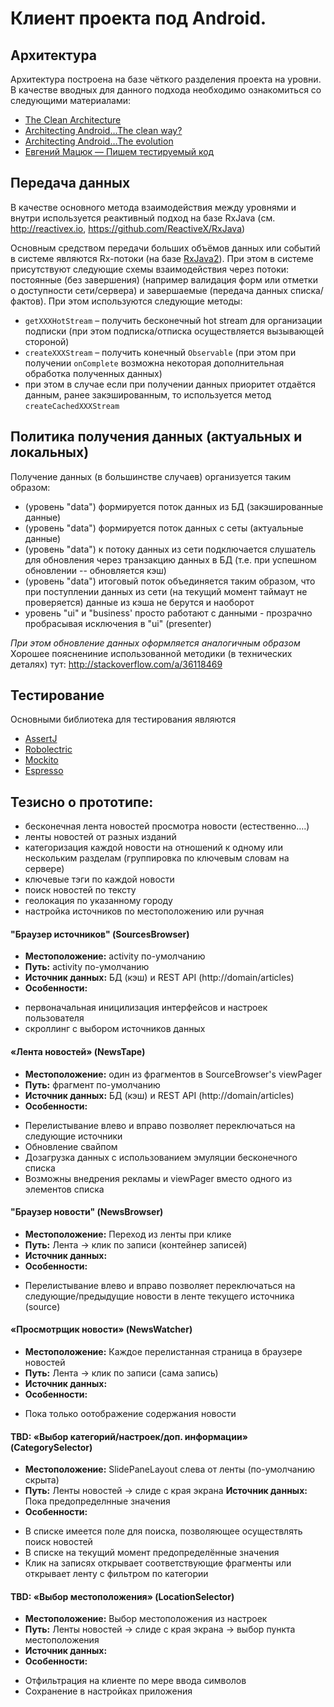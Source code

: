 # Клиент проекта под Android.

## Архитектура
Архитектура построена на базе чёткого разделения проекта на уровни. В качестве вводных для данного подхода необходимо ознакомиться со следующими материалами:
- [The Clean Architecture](https://8thlight.com/blog/uncle-bob/2012/08/13/the-clean-architecture.html)
- [Architecting Android…The clean way?](http://fernandocejas.com/2014/09/03/architecting-android-the-clean-way/)
- [Architecting Android…The evolution](http://fernandocejas.com/2015/07/18/architecting-android-the-evolution/)
- [Евгений Мацюк — Пишем тестируемый код](https://youtu.be/AlxMGxs2QnM)

## Передача данных
В качестве основного метода взаимодействия между уровнями и внутри используется реактивный подход на базе RxJava (см. http://reactivex.io, https://github.com/ReactiveX/RxJava)

Основным средством передачи больших объёмов данных или событий в системе являются Rx-потоки (на базе [RxJava2](https://github.com/ReactiveX/RxJava)).
При этом в системе присутствуют следующие схемы взаимодействия через потоки: постоянные (без завершения) (например валидация форм или отметки о доступности сети/сервера) и завершаемые (передача данных списка/фактов). При этом используются следующие методы:
- `getXXXHotStream` – получить бесконечный hot stream для организации подписки (при этом подписка/отписка осуществляется вызывающей стороной)
- `createXXXStream` – получить конечный `Observable` (при этом при получении `onComplete` возможна некоторая дополнительная обработка полученных данных)
- при этом в случае если при получении данных приоритет отдаётся данным, ранее закэшированным, то используется метод `createCachedXXXStream`

## Политика получения данных (актуальных и локальных)

Получение данных (в большинстве случаев) организуется таким образом:
- (уровень "data") формируется поток данных из БД (закэшированные данные)
- (уровень "data") формируется поток данных с сеты (актуальные данные)
- (уровень "data") к потоку данных из сети подключается слушатель для обновления через транзакцию данных в БД (т.е. при успешном обновлении -- обновляется кэш)
- (уровень "data") итоговый поток объединяется таким образом, что при поступлении данных из сети (на текущий момент таймаут не проверяется) данные из кэша не берутся и наоборот
- уровень "ui" и "business' просто работают с данными - прозрачно пробрасывая исключения в "ui" (presenter)

_При этом обновление данных оформляется аналогичным образом_
Хорошее пояснениние использованной методики (в технических деталях) тут: http://stackoverflow.com/a/36118469

## Тестирование
Основными библиотека для тестирования являются
- [AssertJ](http://joel-costigliola.github.io/assertj/)
- [Robolectric](http://robolectric.org/)
- [Mockito](http://site.mockito.org/)
- [Espresso](http://google.github.io/android-testing-support-library/docs/espresso/index.html)

## Тезисно о прототипе:
- бесконечная лента новостей
просмотра новости (естественно….)
- ленты новостей от разных изданий
- категоризация каждой новости на отношений к одному или нескольким разделам (группировка по ключевым словам на сервере)
- ключевые тэги по каждой новости
- поиск новостей по тексту
- геолокация по указанному городу
- настройка источников по местоположению или ручная

#### "Браузер источников" (SourcesBrowser)
* **Местоположение:**  activity по-умолчанию
* **Путь:** activity по-умолчанию
* **Источник данных:** БД (кэш) и REST API (http://domain/articles)
* **Особенности:**
 - первоначальная иницилизация интерфейсов и настроек пользователя
 - скроллинг с выбором источников данных

#### «Лента новостей» (NewsTape)
* **Местоположение:**  один из фрагментов в SourceBrowser's viewPager
* **Путь:** фрагмент по-умолчанию
* **Источник данных:** БД (кэш) и REST API (http://domain/articles)
* **Особенности:**
 - Перелистывание влево и вправо позволяет переключаться на следующие источники
 - Обновление свайпом
 - Дозагрузка данных с использованием эмуляции бесконечного списка
 - Возможны внедрения рекламы и viewPager вместо одного из элементов списка

####  "Браузер новости" (NewsBrowser)
* **Местоположение:** Переход из ленты при клике
* **Путь:** Лента -> клик по записи (контейнер записей)
* **Источник данных:**
* **Особенности:**
 - Перелистывание влево и вправо позволяет переключаться на следующие/предыдущие новости в ленте текущего источника (source)

####  «Просмотрщик новости» (NewsWatcher)
* **Местоположение:** Каждое перелистанная страница в браузере новостей
* **Путь:** Лента -> клик по записи (сама запись)
* **Источник данных:**
* **Особенности:**
- Пока только оотображение содержания новости

####  TBD: «Выбор категорий/настроек/доп. информации» (CategorySelector)
* **Местоположение:** SlidePaneLayout слева от ленты (по-умолчанию скрыта)
* **Путь:** Ленты новостей -> слиде с края экрана
**Источник данных:** Пока предопределнные значения
* **Особенности:**
 - В списке имеется поле для поиска, позволяющее осуществлять поиск новостей
 - В списке на текущий момент предопределённые значения
 - Клик на записях открывает соответствующие фрагменты или открывает ленту с фильтром по категории

####  TBD: «Выбор местоположения» (LocationSelector)
* **Местоположение:** Выбор местоположения из настроек
* **Путь:** Ленты новостей -> слиде с края экрана -> выбор пункта местоположения
* **Источник данных:**
* **Особенности:**
 - Отфильтрация на клиенте по мере ввода символов
 - Сохранение в настройках приложения
